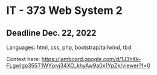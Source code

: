 # IT - 373 Web System 2

## Deadline Dec. 22, 2022

Languages: html, css, php, bootstrap/tailwind, tbd

Context here:
https://jamboard.google.com/d/1J3hKk-FLgwIgp355T1WYjxvj34XO_khyAw9a0x1YpZk/viewer?f=0
